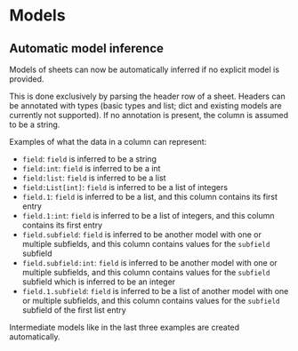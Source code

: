 # Models

## Automatic model inference

Models of sheets can now be automatically inferred if no explicit model is provided.

This is done exclusively by parsing the header row of a sheet. Headers can be annotated with types (basic types and list; dict and existing models are currently not supported). If no annotation is present, the column is assumed to be a string.

Examples of what the data in a column can represent:
- `field`: `field` is inferred to be a string
- `field:int`: `field` is inferred to be a int
- `field:list`: `field` is inferred to be a list
- `field:List[int]`: `field` is inferred to be a list of integers
- `field.1`: `field` is inferred to be a list, and this column contains its first entry
- `field.1:int`: `field` is inferred to be a list of integers, and this column contains its first entry
- `field.subfield`: `field` is inferred to be another model with one or multiple subfields, and this column contains values for the `subfield` subfield
- `field.subfield:int`: `field` is inferred to be another model with one or multiple subfields, and this column contains values for the `subfield` subfield which is inferred to be an integer
- `field.1.subfield`: `field` is inferred to be a list of another model with one or multiple subfields, and this column contains values for the `subfield` subfield of the first list entry

Intermediate models like in the last three examples are created automatically.
